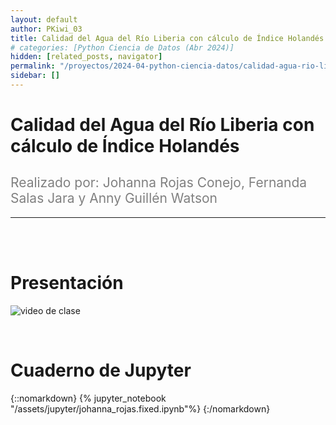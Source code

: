 ```yaml
---
layout: default
author: PKiwi_03
title: Calidad del Agua del Río Liberia con cálculo de Índice Holandés
# categories: [Python Ciencia de Datos (Abr 2024)]
hidden: [related_posts, navigator]
permalink: "/proyectos/2024-04-python-ciencia-datos/calidad-agua-rio-liberia.html"
sidebar: []
---
```


# Calidad del Agua del Río Liberia con cálculo de Índice Holandés
<h2 style="color: gray; font-weight: normal;">
Realizado por:  Johanna Rojas Conejo, Fernanda Salas Jara y Anny Guillén Watson
</h2>

---

<br><br>

# Presentación

![video de clase](https://youtu.be/8aM1jWzLt-U?si=QSLmcYPHoudI-X7U)

<br>

# Cuaderno de Jupyter

{::nomarkdown}
{% jupyter_notebook "/assets/jupyter/johanna_rojas.fixed.ipynb"%}
{:/nomarkdown}